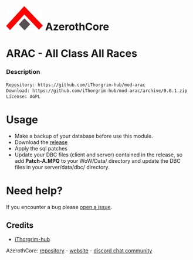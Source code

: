 # ![logo](https://raw.githubusercontent.com/azerothcore/azerothcore.github.io/master/images/logo-github.png) AzerothCore

# ARAC - All Class All Races

### Description

    Repository: https://github.com/iThorgrim-hub/mod-arac
    Download: https://github.com/iThorgrim-hub/mod-arac/archive/0.0.1.zip
    License: AGPL


# Usage

- Make a backup of your database before use this module.
- Download the [release](https://github.com/iThorgrim-hub/mod-arac/archive/0.0.1.zip)
- Apply the sql patches
- Update your DBC files (client and server) contained in the release, so add **Patch-A.MPQ** to your WoW/Data/ directory and update the DBC files in your server/data/dbc/ directory.

# Need help?

If you encounter a bug please [open a issue](https://github.com/azerothcore/mod-arac/issues/new).
     

## Credits

* [iThorgrim-hub](https://github.com/iThorgrim-hub)

AzerothCore: [repository](https://github.com/azerothcore) - [website](http://azerothcore.org/) - [discord chat community](https://discord.gg/PaqQRkd)
